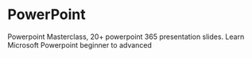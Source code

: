 # PowerPoint
Powerpoint Masterclass, 20+ powerpoint 365 presentation slides. Learn Microsoft Powerpoint beginner to advanced
